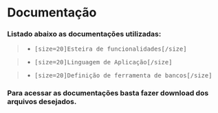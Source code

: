 # Documentação 

### Listado abaixo as documentações utilizadas:

> - <kbd>[size=20]Esteira de funcionalidades[/size]</kbd>

> - <kbd>[size=20]Linguagem de Aplicação[/size]</kbd>

> - <kbd>[size=20]Definição de ferramenta de bancos[/size]</kbd>

### Para acessar as documentações basta fazer download dos arquivos desejados.
